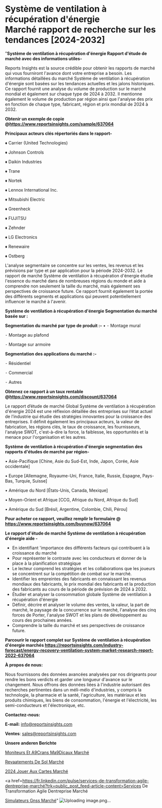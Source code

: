# Système de ventilation à récupération d'énergie Marché rapport de recherche sur les tendances [2024-2032]

"<strong>Système de ventilation à récupération d'énergie Rapport d'étude de marché avec des informations utiles-</strong>

Reports Insights est la source crédible pour obtenir les rapports de marché qui vous fourniront l'avance dont votre entreprise a besoin. Les informations détaillées du marché Système de ventilation à récupération d'énergie sont basées sur les tendances actuelles et les jalons historiques. Ce rapport fournit une analyse du volume de production sur le marché mondial et également sur chaque type de 2024 à 2032. Il mentionne également le volume de production par région ainsi que l'analyse des prix en fonction de chaque type, fabricant, région et prix mondial de 2024 à 2032.

<strong><b>Obtenir un exemple de copie @</b></strong><a href=https://www.reportsinsights.com/sample/637064><strong><b>https://www.reportsinsights.com/sample/637064</b></strong></a>

<b>Principaux acteurs clés répertoriés dans le rapport-</b>

<b> </b>♦ Carrier (United Technologies)

♦ Johnson Controls

♦ Daikin Industries

♦ Trane

♦ Nortek

♦ Lennox International Inc.

♦ Mitsubishi Electric

♦ Greenheck

♦ FUJITSU

♦ Zehnder

♦ LG Electronics

♦ Renewaire

♦ Ostberg

L'analyse segmentaire se concentre sur les ventes, les revenus et les prévisions par type et par application pour la période 2024-2032. Le rapport de marché Système de ventilation à récupération d'énergie étudie l'essence du marché dans de nombreuses régions du monde et aide à comprendre non seulement la taille du marché, mais également ses perspectives de croissance future. Ce rapport fournit également la portée des différents segments et applications qui peuvent potentiellement influencer le marché à l'avenir.

<strong>Système de ventilation à récupération d'énergie Segmentation du marché basée sur :</strong>

<strong>Segmentation du marché par type de produit :-</strong>
•
⁃ Montage mural

⁃ Montage au plafond

⁃ Montage sur armoire

<strong>Segmentation des applications du marché :-</strong>

⁃ Résidentiel

⁃ Commercial

⁃ Autres

<strong><b>Obtenez ce rapport à un taux rentable @</b></strong><a href=https://www.reportsinsights.com/discount/637064><strong><b>https://www.reportsinsights.com/discount/637064</b></strong></a>

Le rapport d’étude de marché Global Système de ventilation à récupération d'énergie 2024 est une réflexion détaillée des entreprises sur l’état actuel de l’industrie qui étudie des stratégies innovantes pour la croissance des entreprises. Il définit également les principaux acteurs, la valeur de fabrication, les régions clés, le taux de croissance, les fournisseurs, l'analyse SWOT, c'est-à-dire la force, la faiblesse, les opportunités et la menace pour l'organisation et les autres.

<strong>Système de ventilation à récupération d'énergie segmentation des rapports d'études de marché par région-</strong>

• Asie-Pacifique [Chine, Asie du Sud-Est, Inde, Japon, Corée, Asie occidentale]

• Europe [Allemagne, Royaume-Uni, France, Italie, Russie, Espagne, Pays-Bas, Turquie, Suisse]

• Amérique du Nord [États-Unis, Canada, Mexique]

• Moyen-Orient et Afrique [CCG, Afrique du Nord, Afrique du Sud]

• Amérique du Sud [Brésil, Argentine, Colombie, Chili, Pérou]

<strong>Pour acheter ce rapport, veuillez remplir le formulaire @   <a href=https://www.reportsinsights.com/buynow/637064>https://www.reportsinsights.com/buynow/637064</a></strong>

<strong>Le rapport d'étude de marché Système de ventilation à récupération d'énergie aide -</strong>
<ul>
  <li>En identifiant 'importance des différents facteurs qui contribuent à la croissance du marché</li>
  <li>Pour représenter le contraste avec les conducteurs et donner de la place à la planification stratégique</li>
  <li>Le lecteur comprend les stratégies et les collaborations que les joueurs se concentrent sur la compétition de combat sur le marché.</li>
  <li>Identifier les empreintes des fabricants en connaissant les revenus mondiaux des fabricants, le prix mondial des fabricants et la production des fabricants au cours de la période de prévision de 2024 à 2032.</li>
  <li>Étudier et analyser la consommation globale Système de ventilation à récupération d'énergie</li>
  <li>Définir, décrire et analyser le volume des ventes, la valeur, la part de marché, le paysage de la concurrence sur le marché, l'analyse des cinq forces de Porter, l'analyse SWOT et les plans de développement au cours des prochaines années.</li>
  <li>Comprendre la taille du marché et ses perspectives de croissance future.</li>
</ul>

<strong>Parcourir le rapport complet sur Système de ventilation à récupération d'énergie marchés <a href=https://reportsinsights.com/industry-forecast/energy-recovery-ventilation-system-market-research-report-2022-637064>https://reportsinsights.com/industry-forecast/energy-recovery-ventilation-system-market-research-report-2022-637064</a></strong>

<strong>À propos de nous:</strong>

Nous fournissons des données avancées analysées par nos dirigeants pour rendre les bons verdicts et garder une longueur d'avance sur le changement. Nous offrons des données liées à l'industrie autorisant des recherches pertinentes dans un méli-mélo d'industries, y compris la technologie, la pharmacie et la santé, l'agriculture, les matériaux et les produits chimiques, les biens de consommation, l'énergie et l'électricité, les semi-conducteurs et l'électronique, etc.

<strong>Contactez-nous:</strong>

<strong>E-mail:</strong> <a href=mailto:info@reportsinsights.com>info@reportsinsights.com</a>

<strong>Ventes</strong>: <a href=mailto:sales@reportsinsights.com>sales@reportsinsights.com</a>

<strong>Unsere anderen Berichte</strong>

<a href=https://www.linkedin.com/pulse/moniteurs-et-%C3%A9crans-m%C3%A9dicaux-march%C3%A9-taille-part-scgbc/>Moniteurs Et A9Crans Ma9Dicaux Marché</a>

<a href=https://www.linkedin.com/pulse/rev%C3%AAtements-de-sol-march%C3%A9-la-taille-2024-tendance-8y6nc/>Revaatements De Sol Marché</a>

<a href=https://www.linkedin.com/pulse/2024-jouer-aux-cartes-marché-analyse-des-applications-z09kc/>2024 Jouer Aux Cartes Marché</a>

<a href=https://fr.linkedin.com/pulse/services-de-transformation-agile-dentreprise-marché?trk=public_post_feed-article-content>Services De Transformation Agile Dentreprise Marché</a>

<a href=https://www.linkedin.com/pulse/simulateurs-gnss-march%C3%A9-segmentation-tendances-nzoff/>Simulateurs Gnss Marché</a>"
![Uploading image.png…]()
